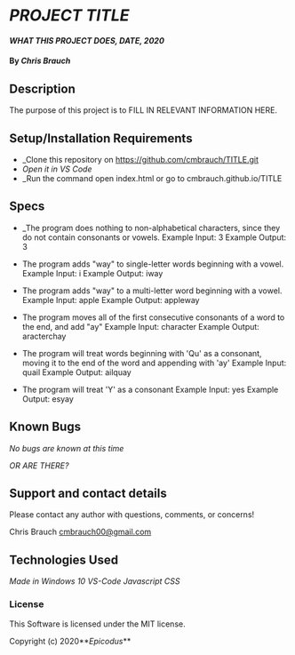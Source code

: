 # _PROJECT TITLE_

#### _WHAT THIS PROJECT DOES, DATE, 2020_

#### By _**Chris Brauch**_

## Description

The purpose of this project is to FILL IN RELEVANT INFORMATION HERE.

## Setup/Installation Requirements

* _Clone this repository on https://github.com/cmbrauch/TITLE.git
* _Open it in VS Code_
* _Run the command open index.html or go to cmbrauch.github.io/TITLE

## Specs

* _The program does nothing to non-alphabetical characters, since they do not contain consonants or vowels.
 Example Input: 3
 Example Output: 3

* The program adds "way" to single-letter words beginning with a vowel.
Example Input: i
Example Output: iway

* The program adds "way" to a multi-letter word beginning with a vowel.
Example Input: apple
Example Output: appleway

* The program moves all of the first consecutive consonants of a word to the end, and add "ay"
Example Input: character
Example Output: aracterchay

* The program will treat words beginning with 'Qu' as a consonant, moving it to the end of the word and appending with 'ay'
Example Input: quail 
Example Output: ailquay

* The program will treat 'Y' as a consonant
Example Input: yes
Example Output: esyay


## Known Bugs

_No bugs are known at this time_

_OR ARE THERE?_

## Support and contact details

Please contact any author with questions, comments, or concerns!

Chris Brauch <cmbrauch00@gmail.com>

## Technologies Used

_Made in Windows 10_
_VS-Code_
_Javascript_
_CSS_

### License

This Software is licensed under the MIT license.

Copyright (c) 2020**_Epicodus_**